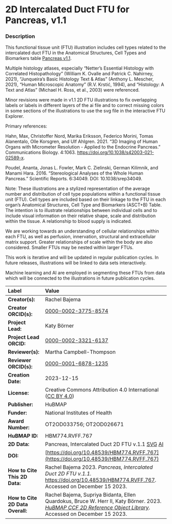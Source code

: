 # 2D Intercalated Duct FTU for Pancreas, v1.1


### Description
This functional tissue unit (FTU) illustration includes cell types related to the intercalated duct FTU in the Anatomical Structures, Cell Types and Biomarkers table [Pancreas v1.1](https://doi.org/10.48539/HBM557.XHHV.557). 

Multiple histology atlases, especially “Netter’s Essential Histology with Correlated Histopathology” (William K. Ovalle and Patrick C. Nahirney, 2021), “Junqueira’s Basic Histology Text & Atlas” (Anthony L. Mescher, 2021), “Human Microscopic Anatomy” (R.V. Krstić, 1994), and “Histology: A Text and Atlas” (Michael H. Ross, et al., 2003) were referenced.

Minor revisions were made in v1.1 2D FTU illustrations to fix overlapping labels or labels in different layers of the ai file and to correct missing colors in some sections of the illustrations to use the svg file in the interactive FTU Explorer. 

Primary references:

Hahn, Max, Christoffer Nord, Marika Eriksson, Federico Morini, Tomas Alanentalo, Olle Korsgren, and Ulf Ahlgren. 2021. “3D Imaging of Human Organs with Micrometer Resolution - Applied to the Endocrine Pancreas.” Communications Biology. 4:1063. https://doi.org/10.1038/s42003-021-02589-x.

Poudel, Ananta, Jonas L. Fowler, Mark C. Zielinski, German Kilimnik, and Manami Hara. 2016. “Stereological Analyses of the Whole Human Pancreas.” Scientific Reports. 6:34049. DOI: 10.1038/srep34049.


Note: These illustrations are a stylized representation of the average number and distribution of cell type populations within a functional tissue unit (FTU). Cell types are included based on their linkage to the FTU in each organ’s Anatomical Structures, Cell Type and Biomarkers (ASCT+B) Table. The intention is to illustrate relationships between individual cells and to include visual information on their relative shape, scale and distribution within the tissue. A relationship to blood supply is indicated.

We are working towards an understanding of cellular relationships within each FTU, as well as perfusion, innervation, structural and extracellular matrix support. Greater relationships of scale within the body are also considered. Smaller FTUs may be nested within larger FTUs.

This work is iterative and will be updated in regular publication cycles. In future releases, illustrations will be linked to data sets interactively. 

Machine learning and AI are employed in segmenting these FTUs from data which will be connected to the illustrations in future publication cycles.


| Label | Value |
| :------------- |:-------------|
| **Creator(s):** | Rachel Bajema |
| **Creator ORCID(s):** | [0000-0002-3775-8574](https://orcid.org/0000-0002-3775-8574) |
| **Project Lead:** | Katy B&ouml;rner |
| **Project Lead ORCID:** | [0000-0002-3321-6137](https://orcid.org/0000-0002-3321-6137) |
| **Reviewer(s):** |Martha Campbell-Thompson |
| **Reviewer ORCID(s):** | [0000-0001-6878-1235](https://orcid.org/0000-0001-6878-1235) |
| **Creation Date:** | 2023-12-15 |
| **License:** | Creative Commons Attribution 4.0 International ([CC BY 4.0](https://creativecommons.org/licenses/by/4.0/)) |
| **Publisher:** | HuBMAP |
| **Funder:** | National Institutes of Health |
| **Award Number:** | OT2OD033756; OT2OD026671 |
| **HuBMAP ID:** | HBM774.RVFF.767|
| **2D Data:** | Pancreas, Intercalated Duct 2D FTU v.1.1 [SVG](https://cdn.humanatlas.io/hra-releases/v2.0/2d-ftu/2d-ftu-pancreas-intercalated-duct.svg) [AI](https://cdn.humanatlas.io/hra-releases/v2.0/2d-ftu/2d-ftu-pancreas-intercalated-duct.ai)|
| **DOI:** |[https://doi.org/10.48539/HBM774.RVFF.767](https://doi.org/10.48539/HBM774.RVFF.767) |
| **How to Cite This 2D Data:** | Rachel Bajema 2023. *Pancreas, Intercalated Duct 2D FTU v.1.1.* https://doi.org/10.48539/HBM774.RVFF.767. Accessed on December 15 2023.  |
| **How to Cite 2D Data Overall:** | Rachel Bajema, Supriya Bidanta, Ellen Quardokus,  Bruce W. Herr II, Katy Börner. 2023. [*HuBMAP CCF 2D Reference Object Library*](https://humanatlas.io/2d-ftu-illustrations). Accessed on December 15 2023. |
